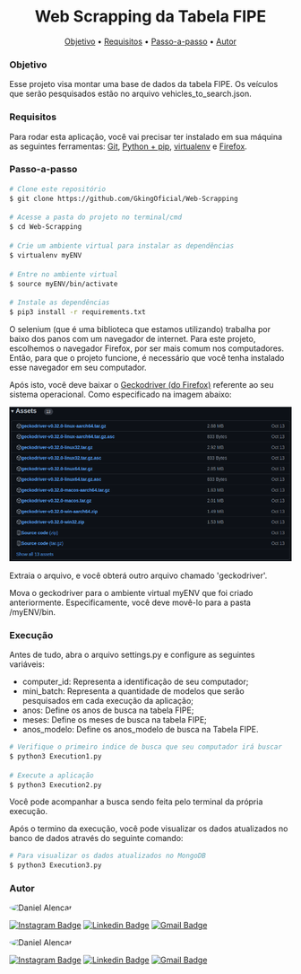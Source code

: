 
<h1 align="center">
  Web Scrapping da Tabela FIPE
</h1>

<p align="center">
 <a href="#objetivo">Objetivo</a> •
 <a href="#requisitos">Requisitos</a> • 
 <a href="#passo-a-passo">Passo-a-passo</a> • 
 <a href="#autor">Autor</a>
</p>

### Objetivo

Esse projeto visa montar uma base de dados da tabela FIPE. Os veículos que serão pesquisados estão no arquivo vehicles_to_search.json.

### Requisitos

Para rodar esta aplicação, você vai precisar ter instalado em sua máquina as seguintes ferramentas:
[Git](https://git-scm.com), [Python + pip](https://www.python.org/downloads/), [virtualenv](https://virtualenv.pypa.io/en/latest/) e [Firefox](https://www.mozilla.org/pt-BR/firefox/new/).

### Passo-a-passo

```bash
# Clone este repositório
$ git clone https://github.com/GkingOficial/Web-Scrapping

# Acesse a pasta do projeto no terminal/cmd
$ cd Web-Scrapping

# Crie um ambiente virtual para instalar as dependências
$ virtualenv myENV

# Entre no ambiente virtual
$ source myENV/bin/activate

# Instale as dependências
$ pip3 install -r requirements.txt

```

O selenium (que é uma biblioteca que estamos utilizando) trabalha por baixo dos panos com um navegador de internet. Para este projeto, escolhemos o navegador Firefox, por ser mais comum nos computadores. Então, para que o projeto funcione, é necessário que você tenha instalado esse navegador em seu computador.

Após isto, você deve baixar o [Geckodriver (do Firefox)](https://github.com/mozilla/geckodriver/releases) referente ao seu sistema operacional. Como especificado na imagem abaixo:

<img 
  src="./assets/geckodriver.png"
  alt="Geckodriver"
/>

Extraia o arquivo, e você obterá outro arquivo chamado 'geckodriver'.

Mova o geckodriver para o ambiente virtual myENV que foi criado anteriormente. Especificamente, você deve movê-lo para a pasta /myENV/bin.

### Execução

Antes de tudo, abra o arquivo settings.py e configure as seguintes variáveis:

- computer_id: Representa a identificação de seu computador;
- mini_batch: Representa a quantidade de modelos que serão pesquisados em cada execução da aplicação;
- anos: Define os anos de busca na tabela FIPE;
- meses: Define os meses de busca na tabela FIPE;
- anos_modelo: Define os anos_modelo de busca na Tabela FIPE.

```bash
# Verifique o primeiro indice de busca que seu computador irá buscar
$ python3 Execution1.py

# Execute a aplicação
$ python3 Execution2.py
```

Você pode acompanhar a busca sendo feita pelo terminal da própria execução.

Após o termino da execução, você pode visualizar os dados atualizados no banco de dados através do seguinte comando:

```bash
# Para visualizar os dados atualizados no MongoDB
$ python3 Execution3.py
```

### Autor

<img 
  style="border-radius: 50%;"
  src="https://avatars2.githubusercontent.com/u/51214434?s=400&u=439cd150f8dbf2706452ce6a362992e077285793&v=4"
  width="100px;"
  alt="Daniel Alencar"
/>

[![Instagram Badge](https://img.shields.io/badge/-@daniel_alencar_-de2099?style=flat-square&logo=Instagram&logoColor=white&link=https://www.linkedin.com/in/Daniel746/)](https://www.instagram.com/daniel_alencar_/) [![Linkedin Badge](https://img.shields.io/badge/-Daniel-blue?style=flat-square&logo=Linkedin&logoColor=white&link=https://www.linkedin.com/in/Daniel746/)](https://www.linkedin.com/in/Daniel746/) [![Gmail Badge](https://img.shields.io/badge/-danielalencar746@gmail.com-c14438?style=flat-square&logo=Gmail&logoColor=white&link=mailto:danielalencar746@gmail.com)](mailto:danielalencar746@gmail.com)

<img 
    style="border-radius: 50%;"
    src="https://avatars2.githubusercontent.com/u/51214434?s=400&u=439cd150f8dbf2706452ce6a362992e077285793&v=4"
    width="100px;"
    alt="Daniel Alencar"
/>

[![Instagram Badge](https://img.shields.io/badge/-@daniel_alencar_-de2099?style=flat-square&logo=Instagram&logoColor=white&link=https://www.linkedin.com/in/Daniel746/)](https://www.instagram.com/daniel_alencar_/) [![Linkedin Badge](https://img.shields.io/badge/-Daniel-blue?style=flat-square&logo=Linkedin&logoColor=white&link=https://www.linkedin.com/in/Daniel746/)](https://www.linkedin.com/in/Daniel746/) [![Gmail Badge](https://img.shields.io/badge/-danielalencar746@gmail.com-c14438?style=flat-square&logo=Gmail&logoColor=white&link=mailto:danielalencar746@gmail.com)](mailto:danielalencar746@gmail.com)